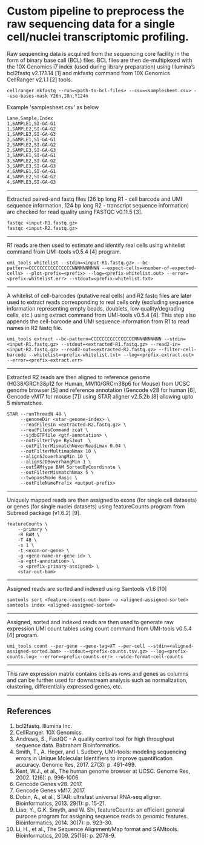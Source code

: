 # Custom pipeline to preprocess the raw sequencing data for a single cell/nuclei transcriptomic profiling.

Raw sequencing data is acquired from the sequencing core facility in the form of binary base call (BCL) files. BCL files are then de-multiplexed with the 10X Genomics i7 index (used during library preparation) using Illumina’s bcl2fastq v2.17.1.14 [1] and mkfastq command from 10X Genomics CellRanger v2.1.1 [2] tools.
```shell
cellranger mkfastq --run=<path-to-bcl-files> --csv=<samplesheet.csv> --use-bases-mask Y26n,I8n,Y124n
```

Example 'samplesheet.csv' as below
```
Lane,Sample,Index
1,SAMPLE1,SI-GA-G1
1,SAMPLE2,SI-GA-G2
1,SAMPLE3,SI-GA-G3
2,SAMPLE1,SI-GA-G1
2,SAMPLE2,SI-GA-G2
2,SAMPLE3,SI-GA-G3
3,SAMPLE1,SI-GA-G1
3,SAMPLE2,SI-GA-G2
3,SAMPLE3,SI-GA-G3
4,SAMPLE1,SI-GA-G1
4,SAMPLE2,SI-GA-G2
4,SAMPLE3,SI-GA-G3
```
------

Extracted paired-end fastq files (26 bp long R1 - cell barcode and UMI sequence information, 124 bp long R2 - transcript sequence information) are checked for read quality using FASTQC v0.11.5 [3].
```shell
fastqc <input-R1.fastq.gz>
fastqc <input-R2.fastq.gz>
```
------

R1 reads are then used to estimate and identify real cells using whitelist command from UMI-tools v0.5.4 [4] program. 
```shell
umi_tools whitelist --stdin=<input-R1.fastq.gz> --bc-pattern=CCCCCCCCCCCCCCCCNNNNNNNNNN --expect-cells=<number-of-expected-cells> --plot-prefix=<prefix> --log=<prefix-whitelist.out> --error=<prefix-whitelist.err> --stdout=<prefix-whitelist.txt>
```
------

A whitelist of cell-barcodes (putative real cells) and R2 fastq files are later used to extract reads corresponding to real cells only (excluding sequence information representing empty beads, doublets, low quality/degrading cells, etc.) using extract command from UMI-tools v0.5.4 [4]. This step also appends the cell-barcode and UMI sequence information from R1 to read names in R2 fastq file. 
```
umi_tools extract --bc-pattern=CCCCCCCCCCCCCCCCNNNNNNNNNN --stdin=<input-R1.fastq.gz> --stdout=<extracted-R1.fastq.gz> --read2-in=<input-R2.fastq.gz> --read2-out=<extracted-R2.fastq.gz> --filter-cell-barcode --whitelist=<prefix-whitelist.txt> --log=<prefix-extract.out> --error=<prefix-extract.err>
```
------

Extracted R2 reads are then aligned to reference genome (HG38/GRCh38p12 for Human, MM10/GRCm38p6 for Mouse) from UCSC genome browser [5] and reference annotation (Gencode v28 for human [6], Gencode vM17 for mouse [7]) using STAR aligner v2.5.2b [8] allowing upto 5 mismatches. 
```
STAR --runThreadN 48 \
	 --genomeDir <star-genome-index> \
     --readFilesIn <extracted-R2.fastq.gz> \
     --readFilesCommand zcat \
     --sjdbGTFfile <gtf-annotation> \
     --outFilterType BySJout  \
     --outFilterMismatchNoverReadLmax 0.04 \
     --outFilterMultimapNmax 10 \
     --alignSJoverhangMin 10 \
     --alignSJDBoverhangMin 1 \
     --outSAMtype BAM SortedByCoordinate \
     --outFilterMismatchNmax 5 \
     --twopassMode Basic \
     --outFileNamePrefix <output-prefix>
```
------

Uniquely mapped reads are then assigned to exons (for single cell datasets) or genes (for single nuclei datasets) using featureCounts program from Subread package (v1.6.2) [9]. 
```
featureCounts \
	--primary \
	-R BAM \
	-T 48 \
	-s 1 \
	-t <exon-or-gene> \
	-g <gene-name-or-gene-id> \
	-a <gtf-annotation> \
	-o <prefix-primary-assigned> \
	<star-out-bam>
```
------

Assigned reads are sorted and indexed using Samtools v1.6 [10] 
```
samtools sort <feature-counts-out-bam> -o <aligned-assigned-sorted>
samtools index <aligned-assigned-sorted>
```
------

Assigned, sorted and indexed reads are then used to generate raw expression UMI count tables using count command from UMI-tools v0.5.4 [4] program. 
```
umi_tools count --per-gene --gene-tag=XT --per-cell --stdin=<aligned-assigned-sorted.bam> --stdout=<prefix-counts.tsv.gz> --log=<prefix-counts.log> --error=<prefix-counts.err> --wide-format-cell-counts
```
------

This raw expression matrix contains cells as rows and genes as columns and can be further used for downstream analysis such as normalization, clustering, differentially expressed genes, etc.

------

## References
1.	bcl2fastq. Illumina Inc.
2.	CellRanger. 10X Genomics.
3.	Andrews, S., FastQC - A quality control tool for high throughput sequence data. Babraham Bioinformatics.
4.	Smith, T., A. Heger, and I. Sudbery, UMI-tools: modeling sequencing errors in Unique Molecular Identifiers to improve quantification accuracy. Genome Res, 2017. 27(3): p. 491-499.
5.	Kent, W.J., et al., The human genome browser at UCSC. Genome Res, 2002. 12(6): p. 996-1006.
6.	Gencode Genes v28. 2017.
7.	Gencode Genes vM17. 2017.
8.	Dobin, A., et al., STAR: ultrafast universal RNA-seq aligner. Bioinformatics, 2013. 29(1): p. 15-21.
9.	Liao, Y., G.K. Smyth, and W. Shi, featureCounts: an efficient general purpose program for assigning sequence reads to genomic features. Bioinformatics, 2014. 30(7): p. 923-30.
10.	Li, H., et al., The Sequence Alignment/Map format and SAMtools. Bioinformatics, 2009. 25(16): p. 2078-9.

